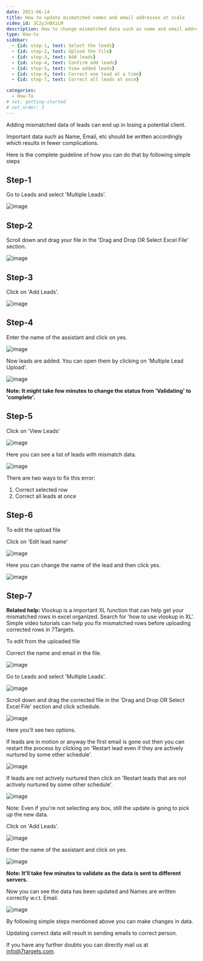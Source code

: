 ```yaml
---
date: 2021-06-14
title: How to update mismatched names and email addresses at scale
video_id: JC2yJnBXzLM
description: How to change mismatched data such as name and email addresses.
type: How-to
sidebar:
  - {id: step-1, text: Select the leads}
  - {id: step-2, text: Upload the file}
  - {id: step-3, text: Add leads}
  - {id: step-4, text: Confirm add leads}
  - {id: step-5, text: View added leads}
  - {id: step-6, text: Correct one lead at a time}
  - {id: step-7, text: Correct all leads at once}

categories:
  - How-To
# set: getting-started
# set_order: 3
---
```


Adding mismatched data of leads can end up in losing a potential client.

Important data such as Name, Email, etc should be written accordingly which results in fewer complications.

Here is the complete guideline of how you can do that by following simple steps 

## Step-1

Go to Leads and select 'Multiple Leads'.
 
![image](../../images/Mismatched-1.png)

## Step-2 

Scroll down and drag your file in the 'Drag and Drop OR Select Excel File' section.

![image](../../images/Mismatched-2.png)

## Step-3

Click on 'Add Leads'.

![image](../../images/Mismatched-3.png)

## Step-4

Enter the name of the assistant and click on yes.

![image](../../images/Mismatched-4.png)

Now leads are added. You can open them by clicking on 'Multiple Lead Upload'.

![image](../../images/Mismatched-5.png) 

**Note: It might take few minutes to change the status from 'Validating' to 'complete'.**

## Step-5

Click on 'View Leads'

![image](../../images/Mismatched-6.png)

Here you can see a list of leads with mismatch data.

![image](../../images/Mismatched-7.png)

There are two ways to fix this error:

1) Correct selected row
2) Correct all leads at once

## Step-6

To edit the upload file

Click on 'Edit lead name'

![image](../../images/Mismatched-8.png)

Here you can change the name of the lead and then click yes.

![image](../../images/Mismatched-9.png)

## Step-7

**Related help:**
Vlookup is a important XL function that can help get your mismatched rows in excel organized. Search for 'how to use vlookup in XL'. Simple video tutorials can help you fix mismatched rows before uploading corrected rows in 7Targets.

To edit from the uploaded file

Correct the name and email in the file.

![image](../../images/Mismatched-10.png)

Go to Leads and select 'Multiple Leads'.

![image](../../images/Mismatched-11.png) 

Scroll down and drag the corrected file in the 'Drag and Drop OR Select Excel File' section and click schedule.

![image](../../images/Mismatched-12.png)

Here you'll see two options.

If leads are in motion or anyway the first email is gone out then you can restart the process by clicking on 'Restart lead even if they are actively nurtured by some other schedule'.

![image](../../images/Mismatched-13.png)

If leads are not actively nurtured then click on 'Restart leads that are not actively nurtured by some other schedule'.

![image](../../images/Mismatched-14.png) 

Note: Even if you're not selecting any box, still the update is going to pick up the new data.

Click on 'Add Leads'.

![image](../../images/Mismatched-15.png) 

Enter the name of the assistant and click on yes.

![image](../../images/Mismatched-16.png) 

**Note: It'll take few minutes to validate as the data is sent to different servers.**

Now you can see the data has been updated and Names are written correctly w.r.t. Email.

![image](../../images/Mismatched-17.png)

By following simple steps mentioned above you can make changes in data.

Updating correct data will result in sending emails to correct person.

If you have any further doubts you can directly mail us at info@7targets.com.